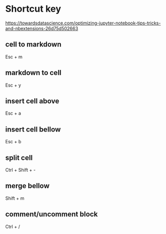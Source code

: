 # Shortcut key
https://towardsdatascience.com/optimizing-jupyter-notebook-tips-tricks-and-nbextensions-26d75d502663

## cell to markdown
  Esc + m
  
## markdown to cell
  Esc + y

## insert cell above
  Esc + a

## insert cell bellow
  Esc + b

## split cell
  Ctrl + Shift + - 

## merge bellow
  Shift + m  

## comment/uncomment block
  Ctrl + /
